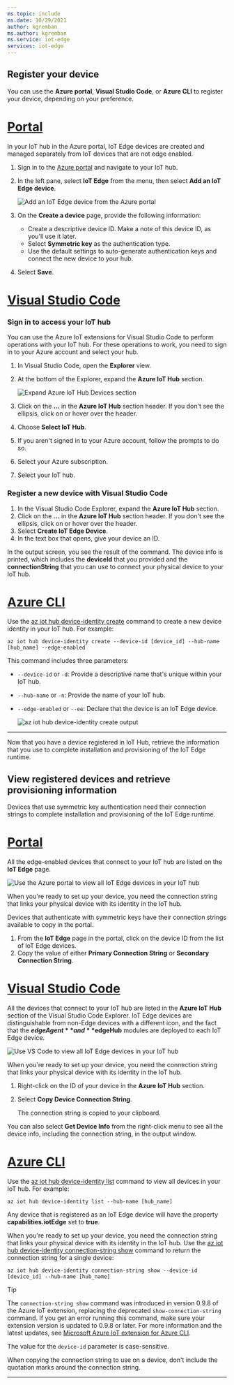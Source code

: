 ```yaml
---
ms.topic: include
ms.date: 10/29/2021
author: kgremban
ms.author: kgremban
ms.service: iot-edge
services: iot-edge
---
```


## Register your device

You can use the **Azure portal**, **Visual Studio Code**, or **Azure CLI** to register your device, depending on your preference.

# [Portal](#tab/azure-portal)

In your IoT hub in the Azure portal, IoT Edge devices are created and managed separately from IoT devices that are not edge enabled.

1. Sign in to the [Azure portal](https://portal.azure.com) and navigate to your IoT hub.

1. In the left pane, select **IoT Edge** from the menu, then select **Add an IoT Edge device**.

   ![Add an IoT Edge device from the Azure portal](./media/iot-edge-register-device-symmetric/portal-add-iot-edge-device.png)

1. On the **Create a device** page, provide the following information:

   * Create a descriptive device ID. Make a note of this device ID, as you'll use it later.
   * Select **Symmetric key** as the authentication type.
   * Use the default settings to auto-generate authentication keys and connect the new device to your hub.

1. Select **Save**.

# [Visual Studio Code](#tab/visual-studio-code)

### Sign in to access your IoT hub

You can use the Azure IoT extensions for Visual Studio Code to perform operations with your IoT hub. For these operations to work, you need to sign in to your Azure account and select your hub.

1. In Visual Studio Code, open the **Explorer** view.
1. At the bottom of the Explorer, expand the **Azure IoT Hub** section.

   ![Expand Azure IoT Hub Devices section](./media/iot-edge-register-device-symmetric/azure-iot-hub-devices.png)

1. Click on the **...** in the **Azure IoT Hub** section header. If you don't see the ellipsis, click on or hover over the header.
1. Choose **Select IoT Hub**.
1. If you aren't signed in to your Azure account, follow the prompts to do so.
1. Select your Azure subscription.
1. Select your IoT hub.

### Register a new device with Visual Studio Code

1. In the Visual Studio Code Explorer, expand the **Azure IoT Hub** section.
1. Click on the **...** in the **Azure IoT Hub** section header. If you don't see the ellipsis, click on or hover over the header.
1. Select **Create IoT Edge Device**.
1. In the text box that opens, give your device an ID.

In the output screen, you see the result of the command. The device info is printed, which includes the **deviceId** that you provided and the **connectionString** that you can use to connect your physical device to your IoT hub.

# [Azure CLI](#tab/azure-cli)

Use the [az iot hub device-identity create](/cli/azure/iot/hub/device-identity) command to create a new device identity in your IoT hub. For example:

   ```azurecli
   az iot hub device-identity create --device-id [device_id] --hub-name [hub_name] --edge-enabled
   ```

This command includes three parameters:

* `--device-id` or `-d`: Provide a descriptive name that's unique within your IoT hub.
* `--hub-name` or `-n`: Provide the name of your IoT hub.
* `--edge-enabled` or `--ee`: Declare that the device is an IoT Edge device.

   ![az iot hub device-identity create output](./media/iot-edge-register-device-symmetric/create-edge-device-cli.png)

---

Now that you have a device registered in IoT Hub, retrieve the information that you use to complete installation and provisioning of the IoT Edge runtime.

## View registered devices and retrieve provisioning information

Devices that use symmetric key authentication need their connection strings to complete installation and provisioning of the IoT Edge runtime.

# [Portal](#tab/azure-portal)

All the edge-enabled devices that connect to your IoT hub are listed on the **IoT Edge** page.

![Use the Azure portal to view all IoT Edge devices in your IoT hub](./media/iot-edge-register-device-symmetric/portal-view-devices.png)

When you're ready to set up your device, you need the connection string that links your physical device with its identity in the IoT hub.

Devices that authenticate with symmetric keys have their connection strings available to copy in the portal.

1. From the **IoT Edge** page in the portal, click on the device ID from the list of IoT Edge devices.
2. Copy the value of either **Primary Connection String** or **Secondary Connection String**.

# [Visual Studio Code](#tab/visual-studio-code)

All the devices that connect to your IoT hub are listed in the **Azure IoT Hub** section of the Visual Studio Code Explorer. IoT Edge devices are distinguishable from non-Edge devices with a different icon, and the fact that the **$edgeAgent** and **$edgeHub** modules are deployed to each IoT Edge device.

![Use VS Code to view all IoT Edge devices in your IoT hub](./media/iot-edge-register-device-symmetric/view-devices.png)

When you're ready to set up your device, you need the connection string that links your physical device with its identity in the IoT hub.

1. Right-click on the ID of your device in the **Azure IoT Hub** section.
1. Select **Copy Device Connection String**.

   The connection string is copied to your clipboard.

You can also select **Get Device Info** from the right-click menu to see all the device info, including the connection string, in the output window.

# [Azure CLI](#tab/azure-cli)

Use the [az iot hub device-identity list](/cli/azure/iot/hub/device-identity) command to view all devices in your IoT hub. For example:

   ```azurecli
   az iot hub device-identity list --hub-name [hub_name]
   ```

Any device that is registered as an IoT Edge device will have the property **capabilities.iotEdge** set to **true**.

When you're ready to set up your device, you need the connection string that links your physical device with its identity in the IoT hub. Use the [az iot hub device-identity connection-string show](/cli/azure/iot/hub/device-identity/connection-string) command to return the connection string for a single device:

   ```azurecli
   az iot hub device-identity connection-string show --device-id [device_id] --hub-name [hub_name]
   ```

>[!TIP]
>The `connection-string show` command was introduced in version 0.9.8 of the Azure IoT extension, replacing the deprecated `show-connection-string` command. If you get an error running this command, make sure your extension version is updated to 0.9.8 or later. For more information and the latest updates, see [Microsoft Azure IoT extension for Azure CLI](https://github.com/Azure/azure-iot-cli-extension).

The value for the `device-id` parameter is case-sensitive.

When copying the connection string to use on a device, don't include the quotation marks around the connection string.

---
